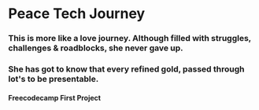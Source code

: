 # Peace Tech Journey

### This is more like a love journey. Although filled with struggles, challenges & roadblocks, she never gave up.

### She has got to know that every refined gold, passed through lot's to be presentable.

#### Freecodecamp First Project 
